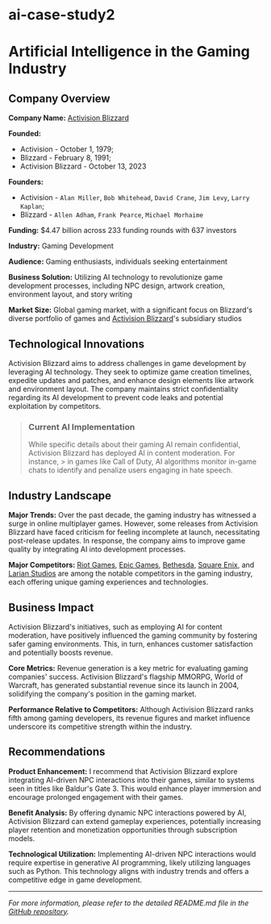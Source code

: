 # ai-case-study2

# Artificial Intelligence in the Gaming Industry

## Company Overview

**Company Name:**
[Activision Blizzard](https://www.activisionblizzard.com/)  

**Founded:** 
- Activision - October 1, 1979;
- Blizzard - February 8, 1991;
- Activision Blizzard - October 13, 2023

**Founders:** 
- Activision - `Alan Miller`, `Bob Whitehead`, `David Crane`, `Jim Levy`, `Larry Kaplan`; 
- Blizzard - `Allen Adham`, `Frank Pearce`, `Michael Morhaime`

**Funding:**
$4.47 billion across 233 funding rounds with 637 investors 

**Industry:**
Gaming Development  

**Audience:**
Gaming enthusiasts, individuals seeking entertainment  

**Business Solution:**
Utilizing AI technology to revolutionize game development processes, including NPC design, artwork creation, environment layout, and story writing  

**Market Size:**
Global gaming market, with a significant focus on Blizzard's diverse portfolio of games and [Activision Blizzard](https://www.activisionblizzard.com/)'s subsidiary studios  

## Technological Innovations

Activision Blizzard aims to address challenges in game development by leveraging AI technology. They seek to optimize game creation timelines, expedite updates and patches, and enhance design elements like artwork and environment layout. The company maintains strict confidentiality regarding its AI development to prevent code leaks and potential exploitation by competitors.

> ### Current AI Implementation
> While specific details about their gaming AI remain confidential, Activision Blizzard has deployed AI in content moderation. For instance, > in games like Call of Duty, AI algorithms monitor in-game chats to identify and penalize users engaging in hate speech.

## Industry Landscape

**Major Trends:**
Over the past decade, the gaming industry has witnessed a surge in online multiplayer games. However, some releases from Activision Blizzard have faced criticism for feeling incomplete at launch, necessitating post-release updates. In response, the company aims to improve game quality by integrating AI into development processes.

**Major Competitors:**
[Riot Games](https://www.riotgames.com/), [Epic Games](https://www.epicgames.com/), [Bethesda](https://bethesda.net/), [Square Enix](https://www.square-enix.com/), and [Larian Studios](https://larian.com/) are among the notable competitors in the gaming industry, each offering unique gaming experiences and technologies.

## Business Impact

Activision Blizzard's initiatives, such as employing AI for content moderation, have positively influenced the gaming community by fostering safer gaming environments. This, in turn, enhances customer satisfaction and potentially boosts revenue.

**Core Metrics:**
Revenue generation is a key metric for evaluating gaming companies' success. Activision Blizzard's flagship MMORPG, World of Warcraft, has generated substantial revenue since its launch in 2004, solidifying the company's position in the gaming market.

**Performance Relative to Competitors:**
Although Activision Blizzard ranks fifth among gaming developers, its revenue figures and market influence underscore its competitive strength within the industry.

## Recommendations

**Product Enhancement:**
I recommend that Activision Blizzard explore integrating AI-driven NPC interactions into their games, similar to systems seen in titles like Baldur's Gate 3. This would enhance player immersion and encourage prolonged engagement with their games.

**Benefit Analysis:**
By offering dynamic NPC interactions powered by AI, Activision Blizzard can extend gameplay experiences, potentially increasing player retention and monetization opportunities through subscription models.

**Technological Utilization:**
Implementing AI-driven NPC interactions would require expertise in generative AI programming, likely utilizing languages such as Python. This technology aligns with industry trends and offers a competitive edge in game development.

---

*For more information, please refer to the detailed README.md file in the [GitHub repository](https://github.com/yourusername/your-repository).*

